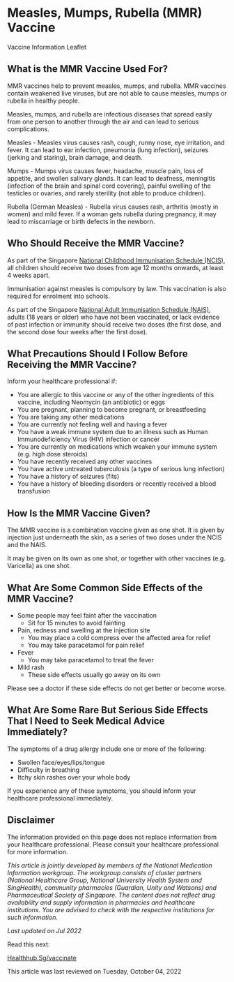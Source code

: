 # Measles, Mumps, Rubella (MMR) Vaccine

Vaccine Information Leaflet

What is the MMR Vaccine Used For?
---------------------------------

MMR vaccines help to prevent measles, mumps, and rubella. MMR vaccines contain weakened live viruses, but are not able to cause measles, mumps or rubella in healthy people. 

Measles, mumps, and rubella are infectious diseases that spread easily from one person to another through the air and can lead to serious complications. 

Measles - Measles virus causes rash, cough, runny nose, eye irritation, and fever. It can lead to ear infection, pneumonia (lung infection), seizures (jerking and staring), brain damage, and death.

Mumps - Mumps virus causes fever, headache, muscle pain, loss of appetite, and swollen salivary glands. It can lead to deafness, meningitis (infection of the brain and spinal cord covering), painful swelling of the testicles or ovaries, and rarely sterility (not able to produce children). 

Rubella (German Measles) - Rubella virus causes rash, arthritis (mostly in women) and mild fever. If a woman gets rubella during pregnancy, it may lead to miscarriage or birth defects in the newborn.

Who Should Receive the MMR Vaccine?
-----------------------------------

As part of the Singapore [National Childhood Immunisation Schedule (NCIS)](https://ch-api.healthhub.sg/api/public/content/92acf90a36e747fbaf9bd1ce9b5cdaba?v=cb7aea7c), all children should receive two doses from age 12 months onwards, at least 4 weeks apart.

Immunisation against measles is compulsory by law. This vaccination is also required for enrolment into schools.

As part of the Singapore [National Adult Immunisation Schedule (NAIS)](https://ch-api.healthhub.sg/api/public/content/27cd42f1e77640b4a96a0b9aca7bbc9a?v=ee43f6ee), adults (18 years or older) who have not been vaccinated, or lack evidence of past infection or immunity should receive two doses (the first dose, and the second dose four weeks after the first dose).

What Precautions Should I Follow Before Receiving the MMR Vaccine?
------------------------------------------------------------------

Inform your healthcare professional if:

* You are allergic to this vaccine or any of the other ingredients of this vaccine, including Neomycin (an antibiotic) or eggs
* You are pregnant, planning to become pregnant, or breastfeeding
* You are taking any other medications
* You are currently not feeling well and having a fever
* You have a weak immune system due to an illness such as Human Immunodeficiency Virus (HIV) infection or cancer
* You are currently on medications which weaken your immune system (e.g. high dose steroids)
* You have recently received any other vaccines
* You have active untreated tuberculosis (a type of serious lung infection)
* You have a history of seizures (fits)
* You have a history of bleeding disorders or recently received a blood transfusion

How Is the MMR Vaccine Given?
-----------------------------

The MMR vaccine is a combination vaccine given as one shot. It is given by injection just underneath the skin, as a series of two doses under the NCIS and the NAIS.

It may be given on its own as one shot, or together with other vaccines (e.g. Varicella) as one shot.

What Are Some Common Side Effects of the MMR Vaccine?
-----------------------------------------------------

* Some people may feel faint after the vaccination
  + Sit for 15 minutes to avoid fainting
* Pain, redness and swelling at the injection site
  + You may place a cold compress over the affected area for relief
  + You may take paracetamol for pain relief
* Fever
  + You may take paracetamol to treat the fever
* Mild rash   
  + These side effects usually go away on its own

Please see a doctor if these side effects do not get better or become worse.

What Are Some Rare But Serious Side Effects That I Need to Seek Medical Advice Immediately?
-------------------------------------------------------------------------------------------

The symptoms of a drug allergy include one or more of the following:

* Swollen face/eyes/lips/tongue
* Difficulty in breathing
* Itchy skin rashes over your whole body

If you experience any of these symptoms, you should inform your healthcare professional immediately.

Disclaimer
----------

The information provided on this page does not replace information from your healthcare professional. Please consult your healthcare professional for more information.

*This article is jointly developed by members of the National Medication Information workgroup. The workgroup consists of cluster partners (National Healthcare Group, National University Health System and SingHealth), community pharmacies (Guardian, Unity and Watsons) and Pharmaceutical Society of Singapore. The content does not reflect drug availability and supply information in pharmacies and healthcare institutions. You are advised to check with the respective institutions for such information.*

*Last updated on Jul 2022*

Read this next:

[Healthhub.Sg/vaccinate](https://www.healthhub.sg/programmes/vaccinate)

This article was last reviewed on
Tuesday, October 04, 2022